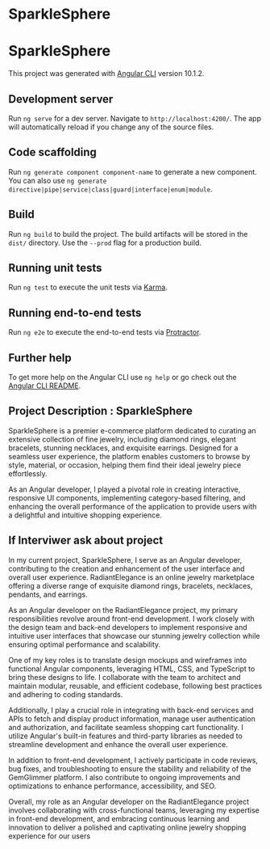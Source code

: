 # SparkleSphere

# SparkleSphere

This project was generated with [Angular CLI](https://github.com/angular/angular-cli) version 10.1.2.

## Development server

Run `ng serve` for a dev server. Navigate to `http://localhost:4200/`. The app will automatically reload if you change any of the source files.

## Code scaffolding

Run `ng generate component component-name` to generate a new component. You can also use `ng generate directive|pipe|service|class|guard|interface|enum|module`.

## Build

Run `ng build` to build the project. The build artifacts will be stored in the `dist/` directory. Use the `--prod` flag for a production build.

## Running unit tests

Run `ng test` to execute the unit tests via [Karma](https://karma-runner.github.io).

## Running end-to-end tests

Run `ng e2e` to execute the end-to-end tests via [Protractor](http://www.protractortest.org/).

## Further help

To get more help on the Angular CLI use `ng help` or go check out the [Angular CLI README](https://github.com/angular/angular-cli/blob/master/README.md).

## Project Description :  SparkleSphere

SparkleSphere is a premier e-commerce platform dedicated to curating an extensive collection of fine jewelry, including diamond rings, elegant bracelets, stunning necklaces, and exquisite earrings. Designed for a seamless user experience, the platform enables customers to browse by style, material, or occasion, helping them find their ideal jewelry piece effortlessly.

As an Angular developer, I played a pivotal role in creating interactive, responsive UI components, implementing category-based filtering, and enhancing the overall performance of the application to provide users with a delightful and intuitive shopping experience.

## If Interviwer ask about project 

In my current project, SparkleSphere, I serve as an Angular developer, contributing to the creation and enhancement of the user interface and overall user experience. RadiantElegance is an online jewelry marketplace offering a diverse range of exquisite diamond rings, bracelets, necklaces, pendants, and earrings.

As an Angular developer on the RadiantElegance project, my primary responsibilities revolve around front-end development. I work closely with the design team and back-end developers to implement responsive and intuitive user interfaces that showcase our stunning jewelry collection while ensuring optimal performance and scalability.

One of my key roles is to translate design mockups and wireframes into functional Angular components, leveraging HTML, CSS, and TypeScript to bring these designs to life. I collaborate with the team to architect and maintain modular, reusable, and efficient codebase, following best practices and adhering to coding standards.

Additionally, I play a crucial role in integrating with back-end services and APIs to fetch and display product information, manage user authentication and authorization, and facilitate seamless shopping cart functionality. I utilize Angular's built-in features and third-party libraries as needed to streamline development and enhance the overall user experience.

In addition to front-end development, I actively participate in code reviews, bug fixes, and troubleshooting to ensure the stability and reliability of the GemGlimmer platform. I also contribute to ongoing improvements and optimizations to enhance performance, accessibility, and SEO.

Overall, my role as an Angular developer on the RadiantElegance project involves collaborating with cross-functional teams, leveraging my expertise in front-end development, and embracing continuous learning and innovation to deliver a polished and captivating online jewelry shopping experience for our users
